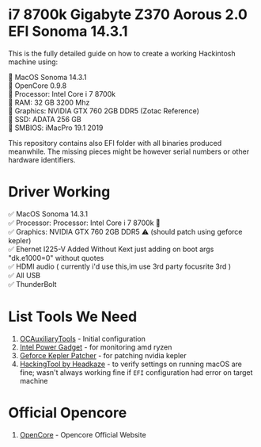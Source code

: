 # i7 8700k Gigabyte Z370 Aorous 2.0 EFI Sonoma 14.3.1

This is the fully detailed guide on how to create a working Hackintosh machine using:

:small_blue_diamond: MacOS Sonoma 14.3.1 <br />
:small_blue_diamond: OpenCore 0.9.8 <br />
:small_blue_diamond: Processor: Intel Core i 7 8700k <br />
:small_blue_diamond: RAM: 32 GB 3200 Mhz <br />
:small_blue_diamond: Graphics: NVIDIA GTX 760 2GB DDR5 (Zotac Reference) <br />
:small_blue_diamond: SSD: ADATA 256 GB  <br />
:small_blue_diamond: SMBIOS: iMacPro 19.1 2019 <br />

This repository contains also EFI folder with all binaries produced meanwhile. The missing pieces might be however serial numbers or other hardware identifiers.

# Driver Working

:white_check_mark: MacOS Sonoma 14.3.1 <br />
:white_check_mark: Processor: Processor: Intel Core i 7 8700k :love_letter: <br />
:white_check_mark: Graphics: NVIDIA GTX 760 2GB DDR5 :warning: (should patch using geforce kepler)  <br /> 
:white_check_mark: Ehernet I225-V Added Without Kext just adding on boot args "dk.e1000=0" without quotes<br /> 
:white_check_mark: HDMI audio ( currently i'd use this,im use 3rd party focusrite 3rd ) <br />
:white_check_mark: All USB <br />
:white_check_mark: ThunderBolt <br />


# List Tools We Need

1. [OCAuxiliaryTools](https://github.com/ic005k/OCAuxiliaryTools) - Initial configuration
2. [Intel Power Gadget](https://github.com/trulyspinach/SMCAMDProcessor) - for monitoring amd ryzen
3. [Geforce Kepler Patcher](https://github.com/chris1111/Geforce-Kepler-patcher) - for patching nvidia kepler
4. [HackingTool by Headkaze](https://github.com/headkaze/Hackintool) - to verify settings on running macOS are fine; wasn't always working fine if `EFI` configuration had error on target machine


# Official Opencore

1. [OpenCore](https://dortania.github.io/OpenCore-Install-Guide/) - Opencore Official Website
